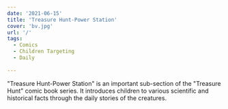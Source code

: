 ```yaml
---
date: '2021-06-15'
title: 'Treasure Hunt-Power Station'
cover: 'bv.jpg'
url: '/'
tags:
  - Comics
  - Children Targeting
  - Daily
 
---
```


"Treasure Hunt-Power Station" is an important sub-section of the "Treasure Hunt" comic book series. It introduces children to various scientific and historical facts through the daily stories of the creatures.
